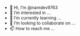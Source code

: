 - 👋 Hi, I’m @namdev9763
- 👀 I’m interested in ...
- 🌱 I’m currently learning ...
- 💞️ I’m looking to collaborate on ...
- 📫 How to reach me ...

<!---
namdev9763/namdev9763 is a ✨ special ✨ repository because its `README.md` (this file) appears on your GitHub profile.
You can click the Preview link to take a look at your changes.
--->
